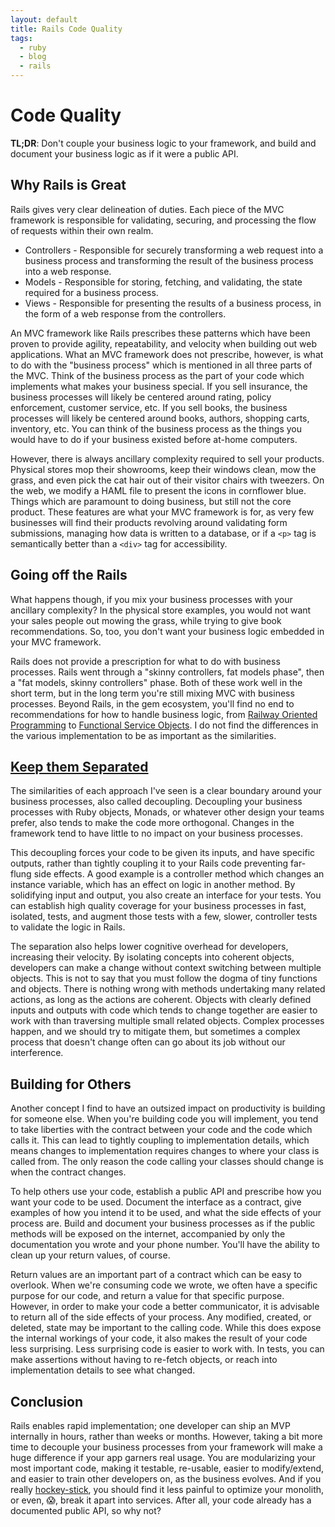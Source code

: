 ```yaml
---
layout: default
title: Rails Code Quality
tags:
  - ruby
  - blog
  - rails
---
```


# Code Quality

**TL;DR**: Don't couple your business logic to your framework, and build and document your business logic as if it were a public API.

## Why Rails is Great

Rails gives very clear delineation of duties.  Each piece of the MVC framework is responsible for validating, securing, and processing the flow of requests within their own realm.

* Controllers - Responsible for securely transforming a web request into a business process and transforming the result of the business process into a web response.
* Models - Responsible for storing, fetching, and validating, the state required for a business process.
* Views - Responsible for presenting the results of a business process, in the form of a web response from the controllers.

An MVC framework like Rails prescribes these patterns which have been proven to provide agility, repeatability, and velocity when building out web applications.  What an MVC framework does not prescribe, however, is what to do with the "business process" which is mentioned in all three parts of the MVC.  Think of the business process as the part of your code which implements what makes your business special.  If you sell insurance, the business processes will likely be centered around rating, policy enforcement, customer service, etc.  If you sell books, the business processes will likely be centered around books, authors, shopping carts, inventory, etc.  You can think of the business process as the things you would have to do if your business existed before at-home computers.

However, there is always ancillary complexity required to sell your products.  Physical stores mop their showrooms, keep their windows clean, mow the grass, and even pick the cat hair out of their visitor chairs with tweezers.  On the web, we modify a HAML file to present the icons in cornflower blue.  Things which are paramount to doing business, but still not the core product.  These features are what your MVC framework is for, as very few businesses will find their products revolving around validating form submissions, managing how data is written to a database, or if a `<p>` tag is semantically better than a `<div>` tag for accessibility.

## Going off the Rails

What happens though, if you mix your business processes with your ancillary complexity?  In the physical store examples, you would not want your sales people out mowing the grass, while trying to give book recommendations.  So, too, you don't want your business logic embedded in your MVC framework.

Rails does not provide a prescription for what to do with business processes.  Rails went through a "skinny controllers, fat models phase", then a "fat models, skinny controllers" phase.  Both of these work well in the short term, but in the long term you're still mixing MVC with business processes.  Beyond Rails, in the gem ecosystem, you'll find no end to recommendations for how to handle business logic, from [Railway Oriented Programming](https://trailblazer.to/) to [Functional Service Objects](https://dry-rb.org/gems/dry-monads/).  I do not find the differences in the various implementation to be as important as the similarities.

## [Keep them Separated](https://www.youtube.com/watch?v=Dp4-jacnyH4)

The similarities of each approach I've seen is a clear boundary around your business processes, also called decoupling.  Decoupling your business processes with Ruby objects, Monads, or whatever other design your teams prefer, also tends to make the code more orthogonal.  Changes in the framework tend to have little to no impact on your business processes.

This decoupling forces your code to be given its inputs, and have specific outputs, rather than tightly coupling it to your Rails code preventing far-flung side effects.  A good example is a controller method which changes an instance variable, which has an effect on logic in another method.  By solidifying input and output, you also create an interface for your tests.  You can establish high quality coverage for your business processes in fast, isolated, tests, and augment those tests with a few, slower, controller tests to validate the logic in Rails.

The separation also helps lower cognitive overhead for developers, increasing their velocity.  By isolating concepts into coherent objects, developers can make a change without context switching between multiple objects.  This is not to say that you must follow the dogma of tiny functions and objects.  There is nothing wrong with methods undertaking many related actions, as long as the actions are coherent.  Objects with clearly defined inputs and outputs with code which tends to change together are easier to work with than traversing multiple small related objects.  Complex processes happen, and we should try to mitigate them, but sometimes a complex process that doesn't change often can go about its job without our interference.

## Building for Others

Another concept I find to have an outsized impact on productivity is building for someone else.  When you're building code you will implement, you tend to take liberties with the contract between your code and the code which calls it.  This can lead to tightly coupling to implementation details, which means changes to implementation requires changes to where your class is called from.  The only reason the code calling your classes should change is when the contract changes.

To help others use your code, establish a public API and prescribe how you want your code to be used.  Document the interface as a contract, give examples of how you intend it to be used, and what the side effects of your process are.  Build and document your business processes as if the public methods will be exposed on the internet, accompanied by only the documentation you wrote and your phone number.  You'll have the ability to clean up your return values, of course.

Return values are an important part of a contract which can be easy to overlook.  When we're consuming code we wrote, we often have a specific purpose for our code, and return a value for that specific purpose.  However, in order to make your code a better communicator, it is advisable to return all of the side effects of your process.  Any modified, created, or deleted, state may be important to the calling code.  While this does expose the internal workings of your code, it also makes the result of your code less surprising.  Less surprising code is easier to work with.  In tests, you can make assertions without having to re-fetch objects, or reach into implementation details to see what changed.

## Conclusion

Rails enables rapid implementation; one developer can ship an MVP internally in hours, rather than weeks or months.  However, taking a bit more time to decouple your business processes from your framework will make a huge difference if your app garners real usage.  You are modularizing your most important code, making it testable, re-usable, easier to modify/extend, and easier to train other developers on, as the business evolves.  And if you really [hockey-stick](https://en.wikipedia.org/wiki/Hockey_stick_graph), you should find it less painful to optimize your monolith, or even, 😱, break it apart into services.  After all, your code already has a documented public API, so why not?
